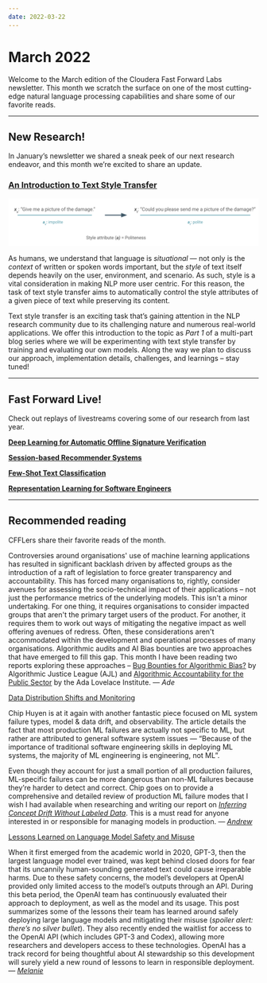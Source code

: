 ```yaml
---
date: 2022-03-22
---
```


# March 2022

Welcome to the March edition of the Cloudera Fast Forward Labs newsletter.  This month we scratch the surface on one of the most cutting-edge natural language processing capabilities and share some of our favorite reads.

---

## New Research!

In January’s newsletter we shared a sneak peek of our next research endeavor, and this month we’re excited to share an update.

### [**An Introduction to Text Style Transfer**](https://blog.fastforwardlabs.com/2022/03/22/an-introduction-to-text-style-transfer.html)

![TST](/images/hugo/tst_definition-1647958795.png)

As humans, we understand that language is *situational* — not only is the *context* of written or spoken words important, but the *style* of text itself depends heavily on the user, environment, and scenario. As such, style is a vital consideration in making NLP more user centric. For this reason, the task of text style transfer aims to automatically control the style attributes of a given piece of text while preserving its content.

Text style transfer is an exciting task that’s gaining attention in the NLP research community due to its challenging nature and numerous real-world applications. We offer this introduction to the topic as *Part 1* of a multi-part blog series where we will be experimenting with text style transfer by training and evaluating our own models. Along the way we plan to discuss our approach, implementation details, challenges, and learnings – stay tuned!

---

## Fast Forward Live!

Check out replays of livestreams covering some of our research from last year.

[**Deep Learning for Automatic Offline Signature Verification**](https://youtu.be/7_MlFxyPYSg)

[**Session-based Recommender Systems**](https://www.youtube.com/watch?v=JoRx6udpnbI)

[**Few-Shot Text Classification**](https://youtu.be/oLFqTj5FcEA)

[**Representation Learning for Software Engineers**](https://youtu.be/o4gQLVzIm5U)

---

## Recommended reading

CFFLers share their favorite reads of the month.

Controversies around organisations' use of machine learning applications has resulted in significant backlash driven by affected groups as the introduction of a raft of legislation to force greater transparency and accountability. This has forced many organisations to, rightly, consider avenues for assessing the socio-technical impact of their applications – not just the performance metrics of the underlying models. This isn't a minor undertaking. For one thing, it requires organisations to consider impacted groups that aren't the primary target users of the product. For another, it requires them to work out ways of mitigating the negative impact as well offering avenues of redress. Often, these considerations aren't accommodated within the development and operational processes of many organisations. Algorithmic audits and AI Bias bounties are two approaches that have emerged to fill this gap. This month I have been reading two reports exploring these approaches – [Bug Bounties for Algorithmic Bias?](https://www.ajl.org/bugs) by Algorithmic Justice League (AJL) and [Algorithmic Accountability for the Public Sector](https://www.adalovelaceinstitute.org/report/algorithmic-accountability-public-sector/) by the Ada Lovelace Institute.  — *Ade*

[Data Distribution Shifts and Monitoring](https://huyenchip.com/2022/02/07/data-distribution-shifts-and-monitoring.html)

Chip Huyen is at it again with another fantastic piece focused on ML system failure types, model & data drift, and observability. The article details the fact that most production ML failures are actually not specific to ML, but rather are attributed to general software system issues — “Because of the importance of traditional software engineering skills in deploying ML systems, the majority of ML engineering is engineering, not ML”. 

Even though they account for just a small portion of all production failures, ML-specific failures can be more dangerous than non-ML failures because they’re harder to detect and correct. Chip goes on to provide a comprehensive and detailed review of production ML failure modes that I wish I had available when researching and writing our report on [*Inferring Concept Drift Without Labeled Data*](https://concept-drift.fastforwardlabs.com/). This is a must read for anyone interested in or responsible for managing models in production. — [*Andrew*](https://twitter.com/andrewrreed)

[Lessons Learned on Language Model Safety and Misuse](https://openai.com/blog/language-model-safety-and-misuse/)

When it first emerged from the academic world in 2020, GPT-3, then the largest language model ever trained, was kept behind closed doors for fear that its uncannily human-sounding generated text could cause irreparable harms. Due to these safety concerns, the model’s developers at OpenAI provided only limited access to the model’s outputs through an API. During this beta period, the OpenAI team has continuously evaluated their approach to deployment, as well as the model and its usage. This post summarizes some of the lessons their team has learned around safely deploying large language models and mitigating their misuse (*spoiler alert: there’s no silver bullet*).  They also recently ended the waitlist for access to the OpenAI API (which includes GPT-3 and Codex), allowing more researchers and developers access to these technologies. OpenAI has a track record for being thoughtful about AI stewardship so this development will surely yield a new round of lessons to learn in responsible deployment. — *[Melanie](https://www.linkedin.com/in/melanierbeck/)*